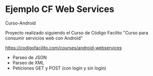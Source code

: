 Ejemplo CF Web Services
=========================
Curso-Android

Proyecto realizado siguiendo el Curso de Código Facilito "Curso para consumir servicios web con Android" 

[https://codigofacilito.com/courses/android-webservices
]()

+ Parseo de JSON
+ Parseo de XML
+ Peticiones GET y POST (con login y sin login)